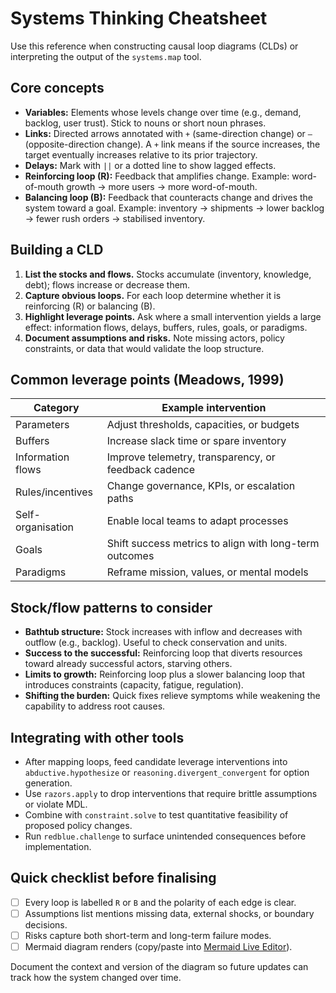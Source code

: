 # Systems Thinking Cheatsheet

Use this reference when constructing causal loop diagrams (CLDs) or interpreting the output of the `systems.map` tool.

## Core concepts

- **Variables:** Elements whose levels change over time (e.g., demand, backlog, user trust). Stick to nouns or short noun phrases.
- **Links:** Directed arrows annotated with `+` (same-direction change) or `–` (opposite-direction change). A `+` link means if the source increases, the target eventually increases relative to its prior trajectory.
- **Delays:** Mark with `||` or a dotted line to show lagged effects.
- **Reinforcing loop (R):** Feedback that amplifies change. Example: word-of-mouth growth → more users → more word-of-mouth.
- **Balancing loop (B):** Feedback that counteracts change and drives the system toward a goal. Example: inventory → shipments → lower backlog → fewer rush orders → stabilised inventory.

## Building a CLD

1. **List the stocks and flows.** Stocks accumulate (inventory, knowledge, debt); flows increase or decrease them.
2. **Capture obvious loops.** For each loop determine whether it is reinforcing (R) or balancing (B).
3. **Highlight leverage points.** Ask where a small intervention yields a large effect: information flows, delays, buffers, rules, goals, or paradigms.
4. **Document assumptions and risks.** Note missing actors, policy constraints, or data that would validate the loop structure.

## Common leverage points (Meadows, 1999)

| Category | Example intervention |
| --- | --- |
| Parameters | Adjust thresholds, capacities, or budgets |
| Buffers | Increase slack time or spare inventory |
| Information flows | Improve telemetry, transparency, or feedback cadence |
| Rules/incentives | Change governance, KPIs, or escalation paths |
| Self-organisation | Enable local teams to adapt processes |
| Goals | Shift success metrics to align with long-term outcomes |
| Paradigms | Reframe mission, values, or mental models |

## Stock/flow patterns to consider

- **Bathtub structure:** Stock increases with inflow and decreases with outflow (e.g., backlog). Useful to check conservation and units.
- **Success to the successful:** Reinforcing loop that diverts resources toward already successful actors, starving others.
- **Limits to growth:** Reinforcing loop plus a slower balancing loop that introduces constraints (capacity, fatigue, regulation).
- **Shifting the burden:** Quick fixes relieve symptoms while weakening the capability to address root causes.

## Integrating with other tools

- After mapping loops, feed candidate leverage interventions into `abductive.hypothesize` or `reasoning.divergent_convergent` for option generation.
- Use `razors.apply` to drop interventions that require brittle assumptions or violate MDL.
- Combine with `constraint.solve` to test quantitative feasibility of proposed policy changes.
- Run `redblue.challenge` to surface unintended consequences before implementation.

## Quick checklist before finalising

- [ ] Every loop is labelled `R` or `B` and the polarity of each edge is clear.
- [ ] Assumptions list mentions missing data, external shocks, or boundary decisions.
- [ ] Risks capture both short-term and long-term failure modes.
- [ ] Mermaid diagram renders (copy/paste into [Mermaid Live Editor](https://mermaid.live/)).

Document the context and version of the diagram so future updates can track how the system changed over time.
